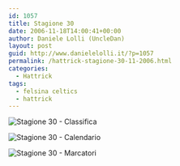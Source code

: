 ```yaml
---
id: 1057
title: Stagione 30
date: 2006-11-18T14:00:41+00:00
author: Daniele Lolli (UncleDan)
layout: post
guid: http://www.danielelolli.it/?p=1057
permalink: /hattrick-stagione-30-11-2006.html
categories:
  - Hattrick
tags:
  - felsina celtics
  - hattrick
---
```

![Stagione 30 - Classifica](http://www.danielelolli.it/wp-content/uploads/2007/10/30-1-classifica.png)

![Stagione 30 - Calendario](http://www.danielelolli.it/wp-content/uploads/2007/10/30-2-calendario.png)

![Stagione 30 - Marcatori](http://www.danielelolli.it/wp-content/uploads/2007/10/30-3-marcatori.png)